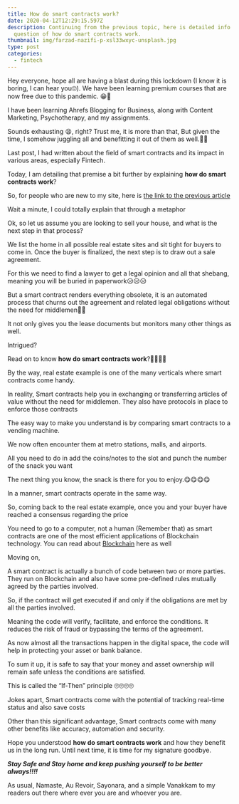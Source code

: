 ```yaml
---
title: How do smart contracts work?
date: 2020-04-12T12:29:15.597Z
description: Continuing from the previous topic, here is detailed info on the
  question of how do smart contracts work.
thumbnail: img/farzad-nazifi-p-xsl33wxyc-unsplash.jpg
type: post
categories:
  - fintech
---
```

Hey everyone, hope all are having a blast during this lockdown (I know it is boring, I can hear you🙄). We have been learning premium courses that are now free due to this pandemic. 😁🤩

I have been learning Ahrefs Blogging for Business, along with Content Marketing, Psychotherapy, and my assignments.

Sounds exhausting 😫, right? Trust me, it is more than that, But given the time, I somehow juggling all and benefitting it out of them as well.🤩😁

Last post, I had written about the field of smart contracts and its impact in various areas, especially Fintech.

Today, I am detailing that premise a bit further by explaining **how do smart contracts work**?

So, for people who are new to my site, here is [the link to the previous article](https://www.thecontentstartup.com/smart-contracts-make-it-all-work-together/)

Wait a minute, I could totally explain that through a metaphor

Ok, so let us assume you are looking to sell your house, and what is the next step in that process?

We list the home in all possible real estate sites and sit tight for buyers to come in. Once the buyer is finalized, the next step is to draw out a sale agreement.

For this we need to find a lawyer to get a legal opinion and all that shebang, meaning you will be buried in paperwork😥😥😥

But a smart contract renders everything obsolete, it is an automated process that churns out the agreement and related legal obligations without the need for middlemen🤗🤗

It not only gives you the lease documents but monitors many other things as well.

Intrigued?

Read on to know **how do smart contracts work**?🤔🤔🤔🤔

By the way, real estate example is one of the many verticals where smart contracts come handy.

In reality, Smart contracts help you in exchanging or transferring articles of value without the need for middlemen. They also have protocols in place to enforce those contracts

The easy way to make you understand is by comparing smart contracts to a vending machine.

We now often encounter them at metro stations, malls, and airports.

All you need to do in add the coins/notes to the slot and punch the number of the snack you want

The next thing you know, the snack is there for you to enjoy.😋😋😋😋

In a manner, smart contracts operate in the same way.

So, coming back to the real estate example, once you and your buyer have reached a consensus regarding the price

You need to go to a computer, not a human (Remember that) as smart contracts are one of the most efficient applications of Blockchain technology. You can read about [Blockchain](https://www.thecontentstartup.com/blockchain-an-introduction/) here as well

Moving on,

A smart contract is actually a bunch of code between two or more parties. They run on Blockchain and also have some pre-defined rules mutually agreed by the parties involved.

So, if the contract will get executed if and only if the obligations are met by all the parties involved.

Meaning the code will verify, facilitate, and enforce the conditions. It reduces the risk of fraud or bypassing the terms of the agreement.

As now almost all the transactions happen in the digital space, the code will help in protecting your asset or bank balance.

To sum it up, it is safe to say that your money and asset ownership will remain safe unless the conditions are satisfied.

This is called the “If-Then” principle 🙄🙄🙄🙄

Jokes apart, Smart contracts come with the potential of tracking real-time status and also save costs

Other than this significant advantage, Smart contracts come with many other benefits like accuracy, automation and security.

Hope you understood **how do smart contracts work** and how they benefit us in the long run. Until next time, it is time for my signature goodbye.

***Stay Safe and Stay home and keep pushing yourself to be better always!!!!***

As usual, Namaste, Au Revoir, Sayonara, and a simple Vanakkam to my readers out there where ever you are and whoever you are.